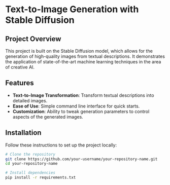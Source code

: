 # Text-to-Image Generation with Stable Diffusion

## Project Overview
This project is built on the Stable Diffusion model, which allows for the generation of high-quality images from textual descriptions. It demonstrates the application of state-of-the-art machine learning techniques in the area of creative AI.

## Features
- **Text-to-Image Transformation**: Transform textual descriptions into detailed images.
- **Ease of Use**: Simple command line interface for quick starts.
- **Customization**: Ability to tweak generation parameters to control aspects of the generated images.

## Installation

Follow these instructions to set up the project locally:

```bash
# Clone the repository
git clone https://github.com/your-username/your-repository-name.git
cd your-repository-name 

# Install dependencies
pip install -r requirements.txt
